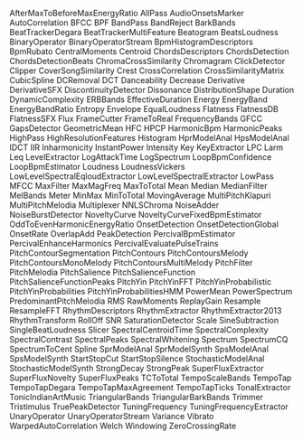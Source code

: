 AfterMaxToBeforeMaxEnergyRatio
AllPass
AudioOnsetsMarker
AutoCorrelation
BFCC
BPF
BandPass
BandReject
BarkBands
BeatTrackerDegara
BeatTrackerMultiFeature
Beatogram
BeatsLoudness
BinaryOperator
BinaryOperatorStream
BpmHistogramDescriptors
BpmRubato
CentralMoments
Centroid
ChordsDescriptors
ChordsDetection
ChordsDetectionBeats
ChromaCrossSimilarity
Chromagram
ClickDetector
Clipper
CoverSongSimilarity
Crest
CrossCorrelation
CrossSimilarityMatrix
CubicSpline
DCRemoval
DCT
Danceability
Decrease
Derivative
DerivativeSFX
DiscontinuityDetector
Dissonance
DistributionShape
Duration
DynamicComplexity
ERBBands
EffectiveDuration
Energy
EnergyBand
EnergyBandRatio
Entropy
Envelope
EqualLoudness
Flatness
FlatnessDB
FlatnessSFX
Flux
FrameCutter
FrameToReal
FrequencyBands
GFCC
GapsDetector
GeometricMean
HFC
HPCP
HarmonicBpm
HarmonicPeaks
HighPass
HighResolutionFeatures
Histogram
HprModelAnal
HpsModelAnal
IDCT
IIR
Inharmonicity
InstantPower
Intensity
Key
KeyExtractor
LPC
Larm
Leq
LevelExtractor
LogAttackTime
LogSpectrum
LoopBpmConfidence
LoopBpmEstimator
Loudness
LoudnessVickers
LowLevelSpectralEqloudExtractor
LowLevelSpectralExtractor
LowPass
MFCC
MaxFilter
MaxMagFreq
MaxToTotal
Mean
Median
MedianFilter
MelBands
Meter
MinMax
MinToTotal
MovingAverage
MultiPitchKlapuri
MultiPitchMelodia
Multiplexer
NNLSChroma
NoiseAdder
NoiseBurstDetector
NoveltyCurve
NoveltyCurveFixedBpmEstimator
OddToEvenHarmonicEnergyRatio
OnsetDetection
OnsetDetectionGlobal
OnsetRate
OverlapAdd
PeakDetection
PercivalBpmEstimator
PercivalEnhanceHarmonics
PercivalEvaluatePulseTrains
PitchContourSegmentation
PitchContours
PitchContoursMelody
PitchContoursMonoMelody
PitchContoursMultiMelody
PitchFilter
PitchMelodia
PitchSalience
PitchSalienceFunction
PitchSalienceFunctionPeaks
PitchYin
PitchYinFFT
PitchYinProbabilistic
PitchYinProbabilities
PitchYinProbabilitiesHMM
PowerMean
PowerSpectrum
PredominantPitchMelodia
RMS
RawMoments
ReplayGain
Resample
ResampleFFT
RhythmDescriptors
RhythmExtractor
RhythmExtractor2013
RhythmTransform
RollOff
SNR
SaturationDetector
Scale
SineSubtraction
SingleBeatLoudness
Slicer
SpectralCentroidTime
SpectralComplexity
SpectralContrast
SpectralPeaks
SpectralWhitening
Spectrum
SpectrumCQ
SpectrumToCent
Spline
SprModelAnal
SprModelSynth
SpsModelAnal
SpsModelSynth
StartStopCut
StartStopSilence
StochasticModelAnal
StochasticModelSynth
StrongDecay
StrongPeak
SuperFluxExtractor
SuperFluxNovelty
SuperFluxPeaks
TCToTotal
TempoScaleBands
TempoTap
TempoTapDegara
TempoTapMaxAgreement
TempoTapTicks
TonalExtractor
TonicIndianArtMusic
TriangularBands
TriangularBarkBands
Trimmer
Tristimulus
TruePeakDetector
TuningFrequency
TuningFrequencyExtractor
UnaryOperator
UnaryOperatorStream
Variance
Vibrato
WarpedAutoCorrelation
Welch
Windowing
ZeroCrossingRate
